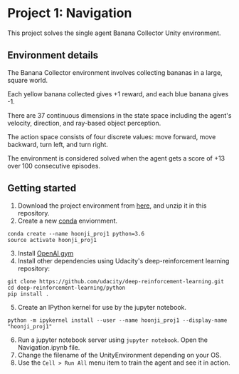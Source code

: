 # Project 1: Navigation

This project solves the single agent Banana Collector Unity environment.

## Environment details

The Banana Collector environment involves collecting bananas in a large, square world.

Each yellow banana collected gives +1 reward, and each blue banana gives -1.

There are 37 continuous dimensions in the state space including the agent's velocity, direction, and ray-based object perception.

The action space consists of four discrete values: move forward, move backward, turn left, and turn right.

The environment is considered solved when the agent gets a score of +13 over 100 consecutive episodes.

## Getting started

1. Download the project environment from [here](https://github.com/udacity/deep-reinforcement-learning/tree/master/p1_navigation#getting-started), and unzip it in this repository.
2. Create a new [conda](https://docs.conda.io/projects/conda/en/latest/user-guide/install/) enviornment.
```
conda create --name hoonji_proj1 python=3.6
source activate hoonji_proj1
```
3. Install [OpenAI gym](https://github.com/openai/gym)
4. Install other dependencies using Udacity's deep-reinforcement learning repository:
```
git clone https://github.com/udacity/deep-reinforcement-learning.git
cd deep-reinforcement-learning/python
pip install .
```
5. Create an IPython kernel for use by the jupyter notebook.
```
python -m ipykernel install --user --name hoonji_proj1 --display-name "hoonji_proj1"
```
6. Run a jupyter notebook server using `jupyter notebook`. Open the Navigation.ipynb file.
7. Change the filename of the UnityEnvironment depending on your OS.
8. Use the `Cell > Run All` menu item to train the agent and see it in action.

